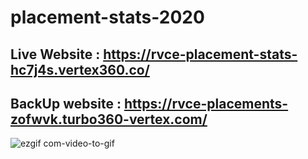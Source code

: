 # placement-stats-2020

## Live Website : https://rvce-placement-stats-hc7j4s.vertex360.co/
## BackUp website : https://rvce-placements-zofwvk.turbo360-vertex.com/

![ezgif com-video-to-gif](https://user-images.githubusercontent.com/29069343/64487709-574c8400-d25b-11e9-8d52-bf89bf0f3979.gif)


